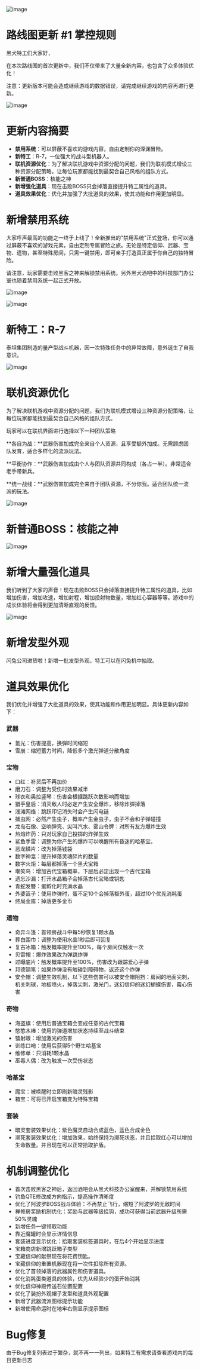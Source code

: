 ![image](https://raw.githubusercontent.com/VeewoGames/NA2Announcements/master/announcements/EA_9.18/20250922_174440_482867806572615792.png)

# 路线图更新 #1 掌控规则

黑犬特工们大家好，

在本次路线图的首次更新中，我们不仅带来了大量全新内容，也包含了众多体验优化！

注意：更新版本可能会造成继续游戏的数据错误，请完成继续游戏的内容再进行更新。

![image](https://raw.githubusercontent.com/VeewoGames/NA2Announcements/master/announcements/EA_9.18/20250922_174442_1385459033342302824.png)

# 更新内容摘要

* **禁用系统**：可以屏蔽不喜欢的游戏内容，自由定制你的深渊冒险。
* **新特工**：R-7，一位强大的战斗型机器人。
* **联机资源优化**：为了解决联机游戏中资源分配的问题，我们为联机模式增设三种资源分配策略，让每位玩家都能找到最契合自己风格的组队方式。
* **新普通BOSS**：核能之神
* **新增强化道具**：现在击败BOSS只会掉落直接提升特工属性的道具。
* **道具效果优化**：优化并加强了大批道具的效果，使其功能和作用更加明显。
# 新增禁用系统

大家呼声最高的功能之一终于上线了！全新推出的"禁用系统"正式登场，你可以通过屏蔽不喜欢的游戏元素，自由定制专属冒险之旅。无论是特定信仰、武器、宝物、遗物，甚至特殊房间，只需一键禁用，即可亲手打造真正属于你自己的独特冒险。

请注意，玩家需要击败黑客之神来解锁禁用系统。另外黑犬酒吧中的科技部门办公室也随着禁用系统一起正式开放。

![image](https://raw.githubusercontent.com/VeewoGames/NA2Announcements/master/announcements/EA_9.18/20250922_174446_3420725833866576283.png)

![image](https://raw.githubusercontent.com/VeewoGames/NA2Announcements/master/announcements/EA_9.18/20250922_174450_7167109438742881706.png)

# 新特工：R-7

泰坦集团制造的量产型战斗机器，因一次特殊任务中的异常故障，意外诞生了自我意识。

![image](https://raw.githubusercontent.com/VeewoGames/NA2Announcements/master/announcements/EA_9.18/20250922_174452_6739136603942488018.png)

# 联机资源优化

为了解决联机游戏中资源分配的问题，我们为联机模式增设三种资源分配策略，让每位玩家都能找到最契合自己风格的组队方式。

玩家可以在联机界面进行选择以下一种团队策略

**各自为战：**武器伤害加成完全来自个人资源，且享受额外加成。无需顾虑团队发育，适合多样化的流派玩法。

**平衡协作：**武器伤害加成由个人与团队资源共同构成（各占一半）。非常适合老手带新兵。

**统一战线：**武器伤害加成完全来自于团队资源，不分你我。适合团队统一流派的玩法。

![image](https://raw.githubusercontent.com/VeewoGames/NA2Announcements/master/announcements/EA_9.18/20250922_174456_5932677059362320752.png)

# 新普通BOSS：核能之神

![image](https://raw.githubusercontent.com/VeewoGames/NA2Announcements/master/announcements/EA_9.18/20250922_174459_1498080387769126469.png)

# 新增大量强化道具

我们听到了大家的声音！现在击败BOSS只会掉落直接提升特工属性的道具，比如增加伤害，增加攻速，增加射程，增加投射物数量，增加红心容器等等。游戏中的成长体验将会得到更加清晰直观的反馈。

![image](https://raw.githubusercontent.com/VeewoGames/NA2Announcements/master/announcements/EA_9.18/20250922_174502_869424395997282080.png)

# 新增发型外观

闪兔公司进货啦！新增一批发型外观，特工可以在闪兔机中抽取。

# 道具效果优化

我们优化并增强了大批道具的效果，使其功能和作用更加明显。具体更新内容如下：

### 武器

* 氪光：伤害提高，换弹时间缩短
* 雪崩：缩短蓄力时间，降低多个激光弹道分散角度
### 宝物

* 口红：补货后不再加价
* 磨刀石：调整为受伤时效果减半
* 球衣和奥拉竖琴：伤害会根据跳跃次数影响而增加
* 猎手皇后：消灭敌人时必定产生安全爆炸，移除炸弹掉落
* 浅滩网络：跳跃印记消失时会产生闪电链
* 捕虫网：必然产生虫子，概率产生金虫子，虫子不会和子弹碰撞
* 龙岛石像、空响弹壳、尖叫汽水、雾山令牌：对所有友方爆炸生效
* 热熔炸药：只对玩家自己投掷的炸弹生效
* 鲨鱼手雷：调整为你产生的爆炸可以唤醒所有昏迷的哈基宝。
* 恶龙鳞片：改为掉落钱袋
* 数字神龛：提升掉落灵魂碎片的数量
* 数字火炬：每层都掉落一个黑犬宝箱
* 嘲笑鸟：增加古代宝箱概率，下层后必定出现一个古代宝箱
* 遗忘沙漏：打开水晶箱子会掉落古代宝箱或钥匙
* 青蛇发簪：蛋孵化时充满水晶
* 外婆篮子：使用炸弹时，蛋不足10个会掉落额外蛋，超过10个优先消耗蛋
* 终局金库：掉落更多金币
### 遗物

* 奇异斗篷：首领房战斗中每5秒恢复1颗水晶
* 葬白围巾：调整为使用水晶1秒后即可回复
* 复古冰箱：触发概率提升至100%，每个房间仅触发一次
* 贝雷帽：爆炸效果改为弹跳炸弹
* 过曝底片：触发概率提升至100%，伤害改为跟踪爱心子弹
* 邦德钢笔：如果炸弹没有触碰到障碍物，返还这个炸弹
* 安全帽：调整生效机制，以下这些伤害可以被安全帽阻挡：房间的地面尖刺，机关刺球，地板喷火，掉落尖刺，激光门，迷幻信仰的迷幻蝴蝶伤害，霉心伤害
### 奇物

* 海盗旗：使用后普通宝箱会变成任意的古代宝箱
* 憨憨木棒：使用的弹道增加状态持续至战斗结束
* 镭射眼：增加激光的伤害
* 训练口哨：使用后获得5个野生哈基宝
* 维修单：只消耗1颗水晶
* 巫毒人偶：改为触发一次受伤状态
### 哈基宝

* 魔宝：被唤醒时立即刷新暗灵残影
* 箱宝：可将已开启宝箱变为特殊宝箱
### 套装

* 暗灵套装效果优化：紫色魔灵自动合成蓝色，蓝色合成金色
* 濒死套装效果优化：增加效果，始终保持为濒死状态，并且拾取红心可以增加生命数量。并且现在可以正常拾取护盾。
# 机制调整优化

* 首次击败黑客之神后，返回酒吧会从黑犬科技办公室醒来，并解锁禁用系统
* 钓鱼QTE修改成方向指示，提高操作清晰度
* 优化了阿波罗BOSS战斗体验：不再禁止飞行，缩短了阿波罗的无敌时间
* 禅修房奖励机制优化：奖励与武器等级挂钩，成功可获得当前武器升级所需50%灵魂
* 新增任务一键领取功能
* 靠近魔罐时会显示详情信息
* 套装进度显示优化：拾取套装标签道具时，在后4个开始显示进度
* 宝箱商店新增跳跃箱子类型
* 宝藏信仰的献祭现在将花费钥匙。
* 宝藏信仰的重置机器现在将一次性扣除所有资源。
* 优化了首领掉落的武器属性和伤害道具。
* 优化消耗蛋类道具的体验，优先从经验少的蛋开始消耗
* 优化信仰神殿传送石位置配置
* 优化了装扮外观帽子发型和道具外观配置
* 新增了武器流派图标提示功能
* 新增使用命运时在地牢右侧显示提示图标
# Bug修复

由于Bug修复列表过于繁杂，就不再一一列出，如果特工有需求请查看游戏内的每日更新日志

